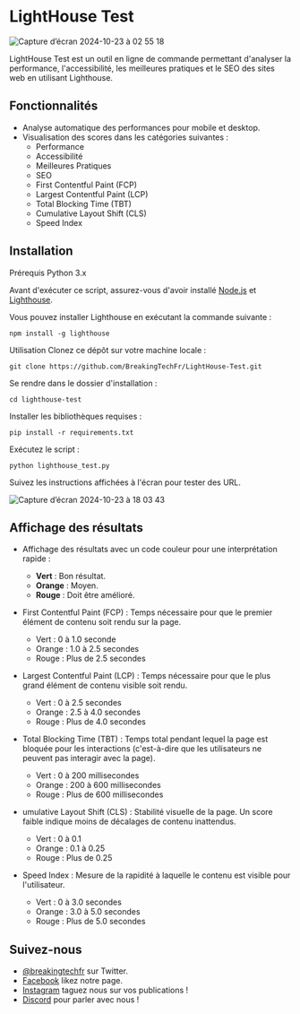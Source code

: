 # LightHouse Test

![Capture d’écran 2024-10-23 à 02 55 18](https://github.com/user-attachments/assets/c2d36f3c-986e-40a3-a5a2-892a982b74ce)

LightHouse Test est un outil en ligne de commande permettant d'analyser la performance, l'accessibilité, les meilleures pratiques et le SEO des sites web en utilisant Lighthouse.

## Fonctionnalités

- Analyse automatique des performances pour mobile et desktop.
- Visualisation des scores dans les catégories suivantes :
  - Performance
  - Accessibilité
  - Meilleures Pratiques
  - SEO
  - First Contentful Paint (FCP)
  - Largest Contentful Paint (LCP)
  - Total Blocking Time (TBT)
  - Cumulative Layout Shift (CLS)
  - Speed Index

## Installation

Prérequis
Python 3.x

Avant d'exécuter ce script, assurez-vous d'avoir installé [Node.js](https://nodejs.org/) et [Lighthouse](https://developers.google.com/web/tools/lighthouse). 

Vous pouvez installer Lighthouse en exécutant la commande suivante :

```shell
npm install -g lighthouse
```

Utilisation
Clonez ce dépôt sur votre machine locale :
```shell
git clone https://github.com/BreakingTechFr/LightHouse-Test.git
```
Se rendre dans le dossier d'installation :
```shell
cd lighthouse-test
```
Installer les bibliothèques requises :
```shell
pip install -r requirements.txt
```
Exécutez le script :
```shell
python lighthouse_test.py
```
Suivez les instructions affichées à l'écran pour tester des URL.

![Capture d’écran 2024-10-23 à 18 03 43](https://github.com/user-attachments/assets/017dc2d5-2867-4329-9d5b-d1e869fc2f22)

## Affichage des résultats

- Affichage des résultats avec un code couleur pour une interprétation rapide :
  - **Vert** : Bon résultat.
  - **Orange** : Moyen.
  - **Rouge** : Doit être amélioré.

- First Contentful Paint (FCP) : Temps nécessaire pour que le premier élément de contenu soit rendu sur la page.
  - Vert : 0 à 1.0 seconde
  - Orange : 1.0 à 2.5 secondes
  - Rouge : Plus de 2.5 secondes

- Largest Contentful Paint (LCP) : Temps nécessaire pour que le plus grand élément de contenu visible soit rendu.
  - Vert : 0 à 2.5 secondes
  - Orange : 2.5 à 4.0 secondes
  - Rouge : Plus de 4.0 secondes

- Total Blocking Time (TBT) : Temps total pendant lequel la page est bloquée pour les interactions (c'est-à-dire que les utilisateurs ne peuvent pas interagir avec la page).
  - Vert : 0 à 200 millisecondes
  - Orange : 200 à 600 millisecondes
  - Rouge : Plus de 600 millisecondes

- umulative Layout Shift (CLS) : Stabilité visuelle de la page. Un score faible indique moins de décalages de contenu inattendus.
  - Vert : 0 à 0.1
  - Orange : 0.1 à 0.25
  - Rouge : Plus de 0.25

- Speed Index : Mesure de la rapidité à laquelle le contenu est visible pour l'utilisateur.
  - Vert : 0 à 3.0 secondes
  - Orange : 3.0 à 5.0 secondes
  - Rouge : Plus de 5.0 secondes

## Suivez-nous

- [@breakingtechfr](https://twitter.com/BreakingTechFR) sur Twitter.
- [Facebook](https://www.facebook.com/BreakingTechFr/) likez notre page.
- [Instagram](https://www.instagram.com/breakingtechfr/) taguez nous sur vos publications !
- [Discord](https://discord.gg/VYNVBhk) pour parler avec nous !
